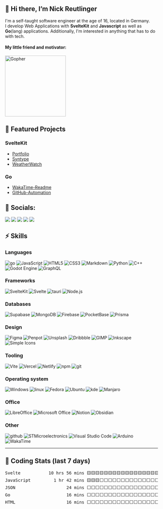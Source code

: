 ## 👋 Hi there, I’m Nick Reutlinger

I'm a self-taught software engineer at the age of 16, located in Germany.  
I develop Web Applications with **SvelteKit** and **Javascript** as well as **Go**(lang) applications. Additionally, I'm interested in anything that has to do with tech.


#### My little friend and motivator:
<img width="200px" alt="Gopher" src="https://user-images.githubusercontent.com/95316598/214095172-ebc3cab6-df43-4895-9213-68b909648214.jpeg">

## 🚀 Featured Projects

### SvelteKit

-   [Portfolio](https://nickreutlinger.de)
-   [Syntype](https://syntype.vercel.app)
-   [WeatherWatch](https://weatherwatch.vercel.app/)

### Go

-   [WakaTime-Readme](https://github.com/NickRTR/WakaTime-Readme)
-   [GitHub-Automation](https://github.com/NickRTR/GitHub-Automation)

## 💬 Socials:

<a href="https://twitter.com/nick_reutlinger"><img src="https://img.shields.io/badge/Twitter-1DA1F2?style=for-the-badge&logo=twitter&logoColor=white"></a>
<a href="https://github.com/NickRTR"><img src="https://img.shields.io/badge/GitHub-100000?style=for-the-badge&logo=github&logoColor=white"></a>
<a href="https://www.linkedin.com/in/nick-reutlinger-9a89ab236/"><img src="https://img.shields.io/badge/LinkedIn-0077B5?style=for-the-badge&logo=linkedin&logoColor=white"></a>
<a href="https://stackoverflow.com/users/17878912/nickrtr"><img src="https://img.shields.io/badge/Stack_Overflow-FE7A16?style=for-the-badge&logo=stack-overflow&logoColor=white"></a>
<a href="https://nickreutlinger.itch.io"><img src="https://img.shields.io/badge/Itch.io-FA5C5C?style=for-the-badge&logo=itchdotio&logoColor=white"></a>

## ⚡ Skills

### Languages

![go](https://img.shields.io/badge/go-00ADD8?style=for-the-badge&logo=go&logoColor=FFFFFF)
![JavaScript](https://img.shields.io/badge/JavaScript-F7DF1E?style=for-the-badge&logo=JavaScript&logoColor=000000)
![HTML5](https://img.shields.io/badge/HTML5-E34F26?style=for-the-badge&logo=HTML5&logoColor=FFFFFF)
![CSS3](https://img.shields.io/badge/CSS3-1572B6?style=for-the-badge&logo=CSS3&logoColor=FFFFFF)
![Markdown](https://img.shields.io/badge/Markdown-000000?style=for-the-badge&logo=Markdown&logoColor=FFFFFF)
![Python](https://img.shields.io/badge/Python-3776AB?style=for-the-badge&logo=Python&logoColor=FFFFFF)
![C++](https://img.shields.io/badge/C++-00599C?style=for-the-badge&logo=C++&logoColor=FFFFFF)
<img src="https://img.shields.io/badge/Godot Engine-478CBF?style=for-the-badge&logo=Godot Engine&logoColor=FFFFFF" alt="Godot Engine">
![GraphQL](https://img.shields.io/badge/GraphQL-E10098?style=for-the-badge&logo=GraphQL&logoColor=FFFFFF)

### Frameworks

![SvelteKit](https://img.shields.io/badge/SvelteKit-FF3E00?style=for-the-badge&logo=Svelte&logoColor=FFFFFF)
![Svelte](https://img.shields.io/badge/Svelte-4A4A55?style=for-the-badge&logo=svelte&logoColor=FF3E00)
![tauri](https://img.shields.io/badge/tauri-FFC131?style=for-the-badge&logo=tauri&logoColor=000000)
![Node.js](https://img.shields.io/badge/Node.js-339933?style=for-the-badge&logo=Node.js&logoColor=FFFFFF)

### Databases

![Supabase](https://img.shields.io/badge/Supabase-3ECF8E?style=for-the-badge&logo=Supabase&logoColor=000000)
![MongoDB](https://img.shields.io/badge/MongoDB-47A248?style=for-the-badge&logo=MongoDB&logoColor=FFFFFF)
![Firebase](https://img.shields.io/badge/Firebase-FFCA28?style=for-the-badge&logo=Firebase&logoColor=000000)
![PocketBase](https://img.shields.io/badge/PocketBase-B8DBE4?style=for-the-badge&logo=PocketBase&logoColor=000000)
![Prisma](https://img.shields.io/badge/Prisma-2D3748?style=for-the-badge&logo=Prisma&logoColor=FFFFFF)

### Design

![Figma](https://img.shields.io/badge/Figma-F24E1E?style=for-the-badge&logo=Figma&logoColor=FFFFFF)
![Penpot](https://img.shields.io/badge/Penpot-FFFFFF?style=for-the-badge&logo=Penpot&logoColor=000000)
![Unsplash](https://img.shields.io/badge/Unsplash-000000?style=for-the-badge&logo=Unsplash&logoColor=FFFFFF)
![Dribbble](https://img.shields.io/badge/Dribbble-EA4C89?style=for-the-badge&logo=Dribbble&logoColor=FFFFFF)
![GIMP](https://img.shields.io/badge/GIMP-5C5543?style=for-the-badge&logo=GIMP&logoColor=FFFFFF)
![Inkscape](https://img.shields.io/badge/Inkscape-000000?style=for-the-badge&logo=Inkscape&logoColor=FFFFFF)
<img src="https://img.shields.io/badge/Simple Icons-FFFFFF?style=for-the-badge&logo=Simple Icons&logoColor=111111" alt="Simple Icons">

### Tooling

![Vite](https://img.shields.io/badge/Vite-646CFF?style=for-the-badge&logo=Vite&logoColor=FFFFFF)
![Vercel](https://img.shields.io/badge/Vercel-000000?style=for-the-badge&logo=Vercel&logoColor=FFFFFF)
![Netlify](https://img.shields.io/badge/Netlify-00C7B7?style=for-the-badge&logo=Netlify&logoColor=FFFFFF)
![npm](https://img.shields.io/badge/npm-CB3837?style=for-the-badge&logo=npm&logoColor=FFFFFF)
![git](https://img.shields.io/badge/git-F05032?style=for-the-badge&logo=git&logoColor=FFFFFF)

### Operating system

![Windows](https://img.shields.io/badge/Windows-0078D6?style=for-the-badge&logo=Windows&logoColor=FFFFFF)
![linux](https://img.shields.io/badge/linux-FCC624?style=for-the-badge&logo=linux&logoColor=000000)
![Fedora](https://img.shields.io/badge/Fedora-51A2DA?style=for-the-badge&logo=Fedora&logoColor=FFFFFF)
![Ubuntu](https://img.shields.io/badge/Ubuntu-E95420?style=for-the-badge&logo=Ubuntu&logoColor=FFFFFF)
![kde](https://img.shields.io/badge/kde-1D99F3?style=for-the-badge&logo=kde&logoColor=FFFFFF)
![Manjaro](https://img.shields.io/badge/Manjaro-35BF5C?style=for-the-badge&logo=Manjaro&logoColor=FFFFFF)

### Office

![LibreOffice](https://img.shields.io/badge/LibreOffice-18A303?style=for-the-badge&logo=LibreOffice&logoColor=FFFFFF)
<img src="https://img.shields.io/badge/Microsoft Office-D83B01?style=for-the-badge&logo=Microsoft Office&logoColor=FFFFFF" alt="Microsoft Office">
![Notion](https://img.shields.io/badge/Notion-000000?style=for-the-badge&logo=Notion&logoColor=FFFFFF)
![Obsidian](https://img.shields.io/badge/Obsidian-483699?style=for-the-badge&logo=Obsidian&logoColor=FFFFFF)

### Other

![github](https://img.shields.io/badge/github-181717?style=for-the-badge&logo=github&logoColor=FFFFFF)
![STMicroelectronics](https://img.shields.io/badge/STMicroelectronics-03234B?style=for-the-badge&logo=STMicroelectronics&logoColor=FFFFFF)
<img src="https://img.shields.io/badge/Visual Studio Code-007ACC?style=for-the-badge&logo=Visual Studio Code&logoColor=FFFFFF" alt="Visual Studio Code">
![Arduino](https://img.shields.io/badge/Arduino-00979D?style=for-the-badge&logo=Arduino&logoColor=FFFFFF)
![WakaTime](https://img.shields.io/badge/WakaTime-000000?style=for-the-badge&logo=WakaTime&logoColor=FFFFFF)

---

## 📅 Coding Stats (last 7 days)

<!--WakaTime-Start-->
<pre>Svelte           10 hrs 56 mins 🟨🟨🟨🟨🟨🟨🟨🟨🟨🟨🟨🟨🟨🟨🟨🟨🟨🟨🟨🟨⬜⬜⬜⬜⬜ 79.61 %</br>JavaScript         1 hr 42 mins 🟨🟨🟨⬜⬜⬜⬜⬜⬜⬜⬜⬜⬜⬜⬜⬜⬜⬜⬜⬜⬜⬜⬜⬜⬜ 12.41 %</br>JSON                    24 mins ⬜⬜⬜⬜⬜⬜⬜⬜⬜⬜⬜⬜⬜⬜⬜⬜⬜⬜⬜⬜⬜⬜⬜⬜⬜  2.93 %</br>Go                      16 mins ⬜⬜⬜⬜⬜⬜⬜⬜⬜⬜⬜⬜⬜⬜⬜⬜⬜⬜⬜⬜⬜⬜⬜⬜⬜  2.00 %</br>HTML                    16 mins ⬜⬜⬜⬜⬜⬜⬜⬜⬜⬜⬜⬜⬜⬜⬜⬜⬜⬜⬜⬜⬜⬜⬜⬜⬜  1.95 %</br></pre>
<!--WakaTime-End-->
